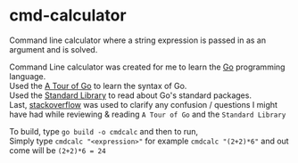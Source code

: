 # cmd-calculator
Command line calculator where a string expression is passed in as an argument and is solved.

Command Line calculator was created for me to learn the [Go](https://go.dev) programming language.  
Used the [A Tour of Go](https://go.dev/tour/list) to learn the syntax of Go.  
Used the [Standard Library](https://pkg.go.dev/std@go1.18.3) to read about Go's standard packages.  
Last, [stackoverflow](https://stackoverflow.com) was used to clarify any confusion / questions I might have had while reviewing & reading `A Tour of Go` and the `Standard Library`
  
To build, type `go build -o cmdcalc` and then to run,  
Simply type `cmdcalc "<expression>"` for example `cmdcalc "(2+2)*6"` and out come will be `(2+2)*6 = 24`
